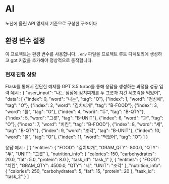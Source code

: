 # AI

노션에 올린 API 명세서 기준으로 구성한 구조이다


## 환경 변수 설정

이 프로젝트는 환경 변수를 사용합니다. 
`.env` 파일을 프로젝트 루트 디렉토리에 생성하고 gpt 키값을 추가해야 정상적으로 동작합니다.


### 현재 진행 상황
Flask를 통해서 간단한 예제를 GPT 3.5 turbo를 통해 응답을 생성하는 과정을 성공
입력 예시 :
{
    "user_input": "나는 점심에 김치찌개를 두 그릇과 치킨 세조각을 먹었어",
    "data": [
        {"index": 0, "word": "나는", "tag": "O"},
        {"index": 1, "word": "점심에", "tag": "O"},
        {"index": 2, "word": "김치찌개", "tag": "B-FOOD"},
        {"index": 3, "word": "를", "tag": "O"},
        {"index": 4, "word": "두", "tag": "B-QTY"},
        {"index": 5, "word": "그릇", "tag": "B-UNIT"},
        {"index": 6, "word": "과", "tag": "O"},
        {"index": 7, "word": "치킨", "tag": "B-FOOD"},
        {"index": 8, "word": "세", "tag": "B-QTY"},
        {"index": 9, "word": "조각", "tag": "B-UNIT"},
        {"index": 10, "word": "을", "tag": "O"},
        {"index": 11, "word": "먹었어", "tag": "O"}
    ]
}

응답 예시 : 
[
    {
        "entities": {
            "FOOD": "김치찌개",
            "GRAM_QTY": 800.0,
            "QTY": "두",
            "UNIT": "그릇"
        },
        "nutrition_info": {
            "calories": 150,
            "carbohydrates": 20.0,
            "fat": 5.0,
            "protein": 8.0
        },
        "task_id": "task_1"
    },
    {
        "entities": {
            "FOOD": "치킨",
            "GRAM_QTY": 4500.0,
            "QTY": "세",
            "UNIT": "조각"
        },
        "nutrition_info": {
            "calories": 250,
            "carbohydrates": 5,
            "fat": 15,
            "protein": 20
        },
        "task_id": "task_2"
    }
]
